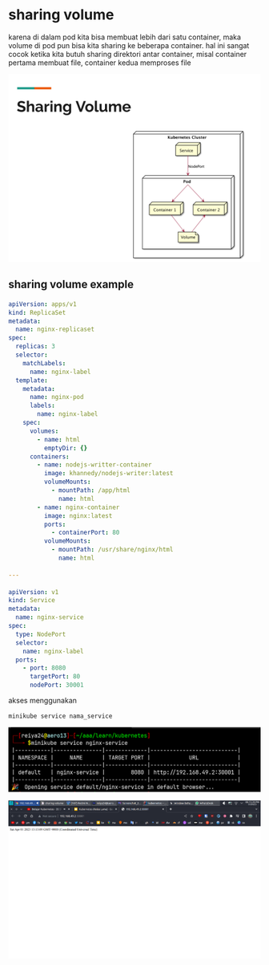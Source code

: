 # sharing volume

karena di dalam pod kita bisa membuat lebih dari satu container, maka volume di pod pun bisa kita sharing ke beberapa container. hal ini sangat cocok ketika kita butuh sharing direktori antar container, misal container pertama membuat file, container kedua memproses file

![Untitled](sharing%20volume%207277afeb0b034e558fdf9e8bb5264c39/Untitled.png)

## sharing volume example

```yaml
apiVersion: apps/v1
kind: ReplicaSet
metadata:
  name: nginx-replicaset
spec:
  replicas: 3
  selector:
    matchLabels:
      name: nginx-label
  template:
    metadata:
      name: nginx-pod
      labels:
        name: nginx-label
    spec:
      volumes:
        - name: html
          emptyDir: {}
      containers:
        - name: nodejs-writter-container
          image: khannedy/nodejs-writer:latest
          volumeMounts:
            - mountPath: /app/html
              name: html
        - name: nginx-container
          image: nginx:latest
          ports:
            - containerPort: 80
          volumeMounts:
            - mountPath: /usr/share/nginx/html
              name: html

---

apiVersion: v1
kind: Service
metadata:
  name: nginx-service
spec:
  type: NodePort
  selector:
    name: nginx-label
  ports:
    - port: 8080
      targetPort: 80
      nodePort: 30001
```

akses menggunakan

```bash
minikube service nama_service
```

![Untitled](sharing%20volume%207277afeb0b034e558fdf9e8bb5264c39/Untitled%201.png)

![Untitled](sharing%20volume%207277afeb0b034e558fdf9e8bb5264c39/Untitled%202.png)